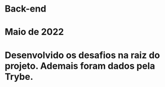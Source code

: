 # Back-end

# Maio de 2022

# Desenvolvido os desafios na raiz do projeto. Ademais foram dados pela Trybe.
